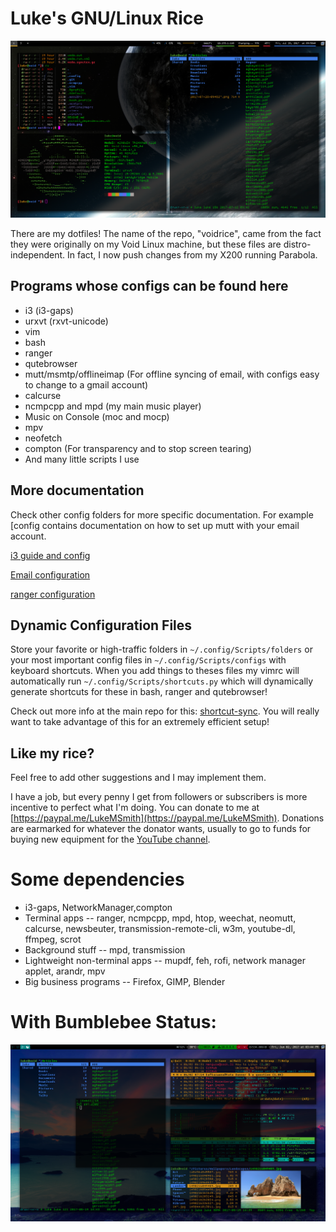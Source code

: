 # Luke's GNU/Linux Rice

![pic2](pic2.png)

There are my dotfiles! The name of the repo, "voidrice", came from the fact they were originally on my Void Linux machine, but these files are distro-independent. In fact, I now push changes from my X200 running Parabola.

## Programs whose configs can be found here

+ i3 (i3-gaps)
+ urxvt (rxvt-unicode)
+ vim
+ bash
+ ranger
+ qutebrowser
+ mutt/msmtp/offlineimap (For offline syncing of email, with configs easy to change to a gmail account)
+ calcurse
+ ncmpcpp and mpd (my main music player)
+ Music on Console (moc and mocp)
+ mpv
+ neofetch
+ compton (For transparency and to stop screen tearing)
+ And many little scripts I use

## More documentation

Check other config folders for more specific documentation. For example [config contains documentation on how to set up mutt with your email account.

[i3 guide and config](.config/i3/i3_guide.md)

[Email configuration](.config/mutt/email.md)

[ranger configuration](.config/ranger/luke_ranger_readme.md)

## Dynamic Configuration Files


Store your favorite or high-traffic folders in `~/.config/Scripts/folders` or your most important config files in `~/.config/Scripts/configs` with keyboard shortcuts. When you add things to theses files my vimrc will automatically run `~/.config/Scripts/shortcuts.py` which will dynamically generate shortcuts for these in bash, ranger and qutebrowser!

Check out more info at the main repo for this: [shortcut-sync](https://github.com/lukesmithxyz/shortcut-sync). You will really want to take advantage of this for an extremely efficient setup!

## Like my rice?

Feel free to add other suggestions and I may implement them.

I have a job, but every penny I get from followers or subscribers is more incentive to perfect what I'm doing. You can donate to me at [https://paypal.me/LukeMSmith](https://paypal.me/LukeMSmith). Donations are earmarked for whatever the donator wants, usually to go to funds for buying new equipment for the [YouTube channel](https://youtube.com/c/LukeSmithxyz).

# Some dependencies

+ i3-gaps, NetworkManager,compton
+ Terminal apps -- ranger, ncmpcpp, mpd, htop, weechat, neomutt, calcurse, newsbeuter, transmission-remote-cli, w3m, youtube-dl, ffmpeg, scrot
+ Background stuff -- mpd, transmission
+ Lightweight non-terminal apps -- mupdf, feh, rofi, network manager applet, arandr, mpv
+ Big business programs -- Firefox, GIMP, Blender

# With Bumblebee Status:

![pic1](pic1.png)
